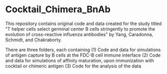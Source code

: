 # Cocktail_Chimera_BnAb

This repository contains original code and data created for the study titled "T helper cells select germinal center B cells stringently to promote the evolution of cross-reactive influenza antibodies" by Yang, Caradonna, Schmidt, and Chakraborty. 

There are three folders, each containing
(1) Code and data for simulations of antigen capture by B cells at the FDC-B cell immune interface
(2) Code and data for simulations of affinity maturation, upon immunization with cocktail or chimeric antigen
(3) Code for the analysis of the data

